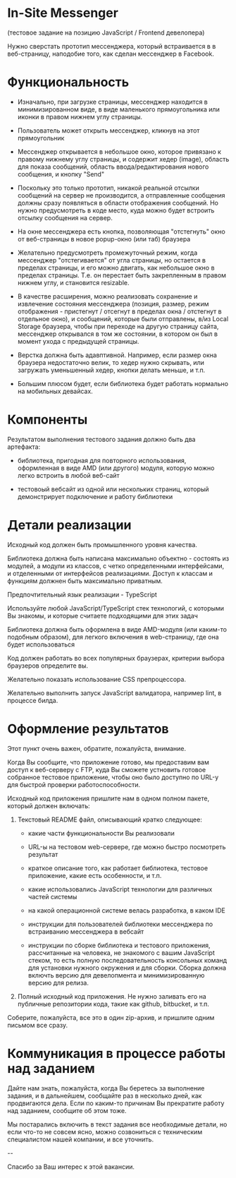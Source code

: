 
In-Site Messenger
=================

(тестовое задание на позицию JavaScript / Frontend девелопера)

Нужно сверстать прототип мессенджера, который встраивается в в веб-страницу,
наподобие того, как сделан мессенджер в Facebook.

Функциональность
================

- Изначально, при загрузке страницы, мессенджер находится в минимизированном виде,
  в виде маленького прямоугольника или иконки в правом нижнем углу страницы.

- Пользователь может открыть мессенджер, кликнув на этот прямоугольник

- Мессенджер открывается в небольшое окно, которое привязано к правому нижнему углу страницы,
  и содержит хедер (image), область для показа сообщений, область ввода/редактирования нового сообщения,
  и кнопку "Send"

- Поскольку это только прототип, никакой реальной отсылки сообщений на сервер не производится,
  а отправленные сообщения должны сразу появляться в области отображения сообщений.
  Но нужно предусмотреть в коде место, куда можно будет встроить отсылку сообщения на сервер.

- На окне мессенджера есть кнопка, позволяющая "отстегнуть" окно от веб-страницы
  в новое popup-окно (или таб) браузера

- Желательно предусмотреть промежуточный режим, когда мессенджер "отстегивается" от угла страницы,
  но остается в пределах страницы, и его можно двигать, как небольшое окно в пределах страницы.
  Т.е. он перестает быть закрепленным в правом нижнем углу, и становится resizable.

- В качестве расширения, можно реализовать сохранение и извлечение состояния мессенджера
  (позиция, размер, режим отображения - пристегнут / отсегнут в пределах окна / отстегнут в отдельное окно),
  и сообщений, которые были отправлены, в/из Local Storage браузера, чтобы при переходе на другую страницу сайта,
  мессенджер открывался в том же состоянии, в котором он был в момент ухода с предыдущей страницы.

- Верстка должна быть адавптивной. Например, если размер окна браузера недостаточно велик,
  то хедер нужно скрывать, или загружать уменьшенный хедер, кнопки делать меньше, и т.п.

- Большим плюсом будет, если библиотека будет работать нормально на мобильных девайсах.

Компоненты
==========

Результатом выполнения тестового задания должно быть два артефакта:

- библиотека, пригодная для повторного использования, оформленная в виде AMD (или другого) модуля,
  которую можно легко встроить в любой веб-сайт

- тестовоый вебсайт из одной или нескольких страниц, который демонстрирует подключение и работу библиотеки


Детали реализации
=================

Исходный код должен быть промышленного уровня качества.

Библиотека должна быть написана максимально объектно -
состоять из модулей, а модули из классов, с четко определенными интерфейсами,
и отделенными от интерфейсов реализациями.
Доступ к классам и функциям должнен быть максимально приватным.

Предпочтительный язык реализации - TypeScript

Используйте любой JavaScript/TypeScript стек технологий, с которыми Вы знакомы,
и которые считаете подходящими для этих задач

Библиотека должна быть оформлена в виде AMD-модуля (или каким-то подобным образом),
для легкого включения в web-страницу, где она будет использоваться

Код должен работать во всех популярных браузерах, критерии выбора браузеров определите вы.

Желательно показать использование CSS препроцессора.

Желательно выполнить запуск JavaScript валидатора, например lint, в процессе билда.


Оформление результатов
======================

Этот пункт очень важен, обратите, пожалуйста, внимание.

Когда Вы сообщите, что приложение готово, мы предоставим вам доступ к веб-серверу с FTP,
куда Вы сможете устновить готовое собранное тестовое приложение, чтобы оно было доступно по URL-у
для быстрой проверки работоспособности.

Исходный код приложения пришлите нам в одном полном пакете, который должен включать:

1. Текстовый README файл, описывающий кратко следующее:

    * какие части функциональности Вы реализовали

    * URL-ы на тестовом web-сервере, где можно быстро посмотреть результат

    * краткое описание того, как работает библиотека, тестовое приложение, какие есть особенности, и т.п.

    * какие использовались JavaScript технологии для различных частей системы

    * на какой операционной системе велась разработка, в каком IDE

    * инструкции для пользователей библиотеки мессенджера по встраиванию мессенджера в вебсайт

    * инструкции по сборке библиотека и тестового приложения, рассчитанные на человека,
      не знакомого с вашим JavaScript стеком, то есть полную последовательность консольных команд
      для установки нужного окружения и для сборки.
      Сборка должна включть версию для девелопмента и минимизированную версию для релиза.

2. Полный исходный код приложения. Не нужно заливать его на публичные репозитории кода,
   такие как github, bitbucket, и т.п.

Соберите, пожалуйста, все это в один zip-архив, и пришлите одним письмом все сразу.


Коммуникация в процессе работы над заданием
============================================

Дайте нам знать, пожалуйста, когда Вы беретесь за выполнение задания, и в дальнейшем,
сообщайте раз в несколько дней, как продвигаются дела. Если по каким-то причинам
Вы прекратите работу над заданием, сообщите об этом тоже.

Мы постарались включить в текст задания все необходимые детали,
но если что-то не совсем ясно, можно созвониться с техническим специалистом нашей
компании, и все уточнить.

--

Спасибо за Ваш интерес к этой вакансии.


